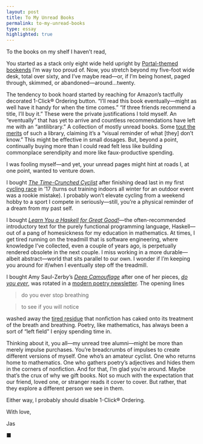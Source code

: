 ```yaml
---
layout: post
title: To My Unread Books
permalink: to-my-unread-books
type: essay
highlighted: true
---
```


To the books on my shelf I haven’t read,

You started as a stack only eight wide held upright by [Portal-themed bookends](https://www.amazon.com/dp/B007X6CIAY) I’m way too proud of. Now, you stretch beyond my five-foot wide desk, total over sixty, and I’ve maybe read—or, if I’m being honest, paged through, skimmed, or abandoned—around…twenty.

The tendency to book hoard started by reaching for Amazon’s tactfully decorated 1-Click® Ordering button. “I’ll read this book eventually—might as well have it handy for when the time comes.” “If three friends recommend a title, I’ll buy it.” These were the private justifications I told myself. An “eventually” that has yet to arrive and countless recommendations have left me with an “antilibrary.” A collection of mostly unread books. Some [tout the merits](https://fs.blog/2013/06/the-antilibrary/) of such a library, claiming it’s a “visual reminder of what [they] don’t know.” This might be effective in small dosages. But, beyond a point, continually buying more than I could read felt less like building commonplace serendipity and more like faux-productive spending.

I was fooling myself—and yet, your unread pages might hint at roads I, at one point, wanted to venture down.

I bought [*The Time-Crunched Cyclist*](https://www.amazon.com/Time-Crunched-Cyclist-Race-Winning-Fitness-Athlete-ebook/dp/B06Y1VRC54) after finishing dead last in my first [cycling race](https://www.instagram.com/p/BSGpGqegAwO/) in ’17 (turns out training indoors all winter for an outdoor event was a rookie mistake). I probably won’t elevate cycling from a weekend hobby to a sport I compete in seriously—still, you’re a physical reminder of a dream from my past self.

I bought [*Learn You a Haskell for Great Good!*](https://www.amazon.com/Learn-You-Haskell-Great-Good/dp/1593272839)—the often-recommended introductory text for the purely functional programming language, Haskell—out of a pang of homesickness for my education in mathematics. At times, I get tired running on the treadmill that is software engineering, where knowledge I’ve collected, even a couple of years ago, is perpetually rendered obsolete in the next couple. I miss working in a more durable—albeit abstract—world that sits parallel to our own. I wonder if I’m keeping you around for if/when I eventually step off the treadmill.

I bought Amy Saul-Zerby’s [*Deep Camouflage*](https://www.amazon.com/gp/product/1948700050) after one of her pieces, [*do you ever*](https://feedbin.com/entries/5c297fd13a0cc78a2e61f8aa19fa4655944cf226/newsletter), was rotated in a [modern poetry newsletter](https://tinyletter.com/pome). The opening lines

> do you ever stop breathing

> to see if you will notice

washed away the [tired residue](https://twitter.com/mistermircea/status/921535212164648960) that nonfiction has caked onto its treatment of the breath and breathing. Poetry, like mathematics, has always been a sort of “left field” I enjoy spending time in.

Thinking about it, you all—my unread tree alumni—might be more than merely impulse purchases. You’re breadcrumbs of impulses to create different versions of myself. One who’s an amateur cyclist. One who returns home to mathematics. One who gathers poetry’s adjectives and hides them in the corners of nonfiction. And for that, I’m glad you’re around. Maybe that’s the crux of why we gift books. Not so much with the expectation that our friend, loved one, or stranger reads it cover to cover. But rather, that they explore a different person we see in them.

Either way, I probably should disable 1-Click® Ordering.

With love,

Jas

■
